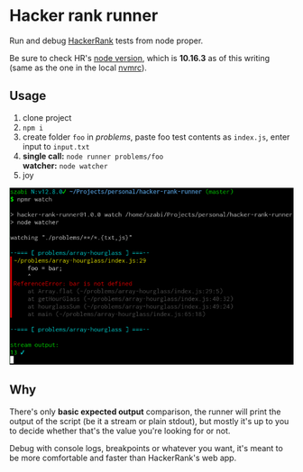 # Hacker rank runner

Run and debug [HackerRank](https://www.hackerrank.com/) tests from node proper. 

Be sure to check HR's [node version](https://www.hackerrank.com/environment), which
is **10.16.3** as of this writing (same as the one in the local [nvmrc](./.nvmrc)).

## Usage

1. clone project
2. `npm i`
3. create folder `foo` in _problems_, paste foo test contents as `index.js`,
   enter input to `input.txt`
4. **single call:** `node runner problems/foo`  
   **watcher:** `node watcher`
5. joy

![screenshot](./docs/terminal-screenshot.png)

## Why

There's only **basic expected output** comparison, the runner will print
the output of the script (be it a stream or plain stdout), but mostly it's
up to you to decide whether that's the value you're looking for
or not.

Debug with console logs, breakpoints or whatever you want, it's
meant to be more comfortable and faster than HackerRank's web app.
